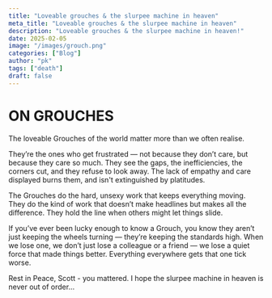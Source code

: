 ```yaml
---
title: "Loveable grouches & the slurpee machine in heaven"
meta_title: "Loveable grouches & the slurpee machine in heaven"
description: "Loveable grouches & the slurpee machine in heaven!"
date: 2025-02-05
image: "/images/grouch.png"
categories: ["Blog"]
author: "pk"
tags: ["death"]
draft: false
---
```


# ON GROUCHES

The loveable Grouches of the world matter more than we often realise.

They’re the ones who get frustrated — not because they don’t care, but because they care so much. They see the gaps, the inefficiencies, the corners cut, and they refuse to look away. The lack of empathy and care displayed burns them, and isn't extinguished by platitudes.

The Grouches do the hard, unsexy work that keeps everything moving. They do the kind of work that doesn’t make headlines but makes all the difference. They hold the line when others might let things slide. 

If you’ve ever been lucky enough to know a Grouch, you know they aren’t just keeping the wheels turning — they’re keeping the standards high. When we lose one, we don’t just lose a colleague or a friend — we lose a quiet force that made things better. Everything everywhere gets that one tick worse.

Rest in Peace, Scott - you mattered.
I hope the slurpee machine in heaven is never out of order...
